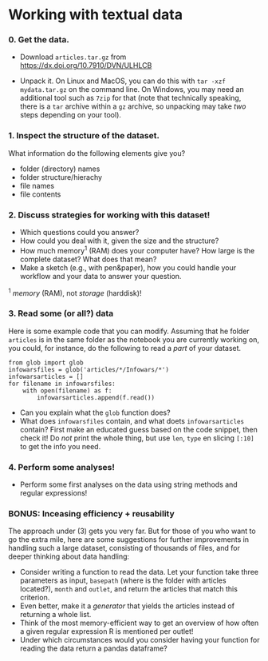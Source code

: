 # Working with textual data

### 0. Get the data.

- Download `articles.tar.gz` from 
https://dx.doi.org/10.7910/DVN/ULHLCB

- Unpack it. On Linux and MacOS, you can do this with `tar -xzf mydata.tar.gz` on the command line. On Windows, you may need an additional tool such as `7zip` for that (note that technically speaking, there is a `tar` archive within a `gz` archive, so unpacking may take *two* steps depending on your tool).


### 1. Inspect the structure of the dataset. 
What information do the following elements give you?

- folder (directory) names
- folder structure/hierachy
- file names
- file contents

### 2. Discuss strategies for working with this dataset!

- Which questions could you answer?
- How could you deal with it, given the size and the structure?
- How much memory<sup>1</sup> (RAM) does your computer have? How large is the complete dataset? What does that mean?
- Make a sketch (e.g., with pen&paper), how you could handle your workflow and your data to answer your question.

<sup>1</sup> *memory* (RAM), not *storage* (harddisk)!

### 3. Read some (or all?) data

Here is some example code that you can modify. Assuming that he folder `articles` is in the same folder as the notebook you are currently working on, you could, for instance, do the following to read a *part* of your dataset.

```python3
from glob import glob
infowarsfiles = glob('articles/*/Infowars/*')
infowarsarticles = []
for filename in infowarsfiles:
    with open(filename) as f:
	    infowarsarticles.append(f.read())
```

- Can you explain what the `glob` function does? 
- What does `infowarsfiles` contain, and what doets `infowarsarticles` contain? First make an educated guess based on the code snippet, then check it! Do *not* print the whole thing, but use `len`, `type` en slicing `[:10]` to get the info you need.

### 4. Perform some analyses!

- Perform some first analyses on the data using string methods and regular expressions!



### BONUS: Inceasing efficiency + reusability
The approach under (3) gets you very far. 
But for those of you who want to go the extra mile, here are some suggestions for further improvements in handling such a large dataset, consisting of thousands of files, and for deeper thinking about data handling:

- Consider writing a function to read the data. Let your function take three parameters as input, `basepath` (where is the folder with articles located?), `month` and `outlet`, and return the articles that match this criterion.
- Even better, make it a *generator* that yields the articles instead of returning a whole list.
- Think of the most memory-efficient way to get an overview of how often a given regular expression R is mentioned per outlet!
- Under which circumstances would you consider having your function for reading the data return a pandas dataframe?
